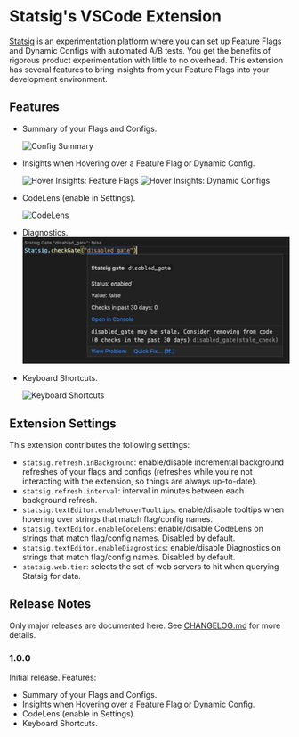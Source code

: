 # Statsig's VSCode Extension

[Statsig](https://www.statsig.com) is an experimentation platform where you can set up Feature Flags and Dynamic Configs with automated A/B tests. You get the benefits of rigorous product experimentation with little to no overhead. This extension has several features to bring insights from your Feature Flags into your development environment.

## Features

- Summary of your Flags and Configs.

  ![Config Summary](media/summary.gif)

- Insights when Hovering over a Feature Flag or Dynamic Config.

  ![Hover Insights: Feature Flags](media/hover_gate.gif)
  ![Hover Insights: Dynamic Configs](media/hover_config.gif)

- CodeLens (enable in Settings).

  ![CodeLens](media/codelens.png)

- Diagnostics.
  ![Diagnostics: Stale Gate](media/stale_gate_diagnostic.png)

- Keyboard Shortcuts.

  ![Keyboard Shortcuts](media/keyboard.gif)

## Extension Settings

This extension contributes the following settings:

- `statsig.refresh.inBackground`: enable/disable incremental background refreshes of your flags and configs (refreshes while you're not interacting with the extension, so things are always up-to-date).
- `statsig.refresh.interval`: interval in minutes between each background refresh.
- `statsig.textEditor.enableHoverTooltips`: enable/disable tooltips when hovering over strings that match flag/config names.
- `statsig.textEditor.enableCodeLens`: enable/disable CodeLens on strings that match flag/config names. Disabled by default.
- `statsig.textEditor.enableDiagnostics`: enable/disable Diagnostics on strings that match flag/config names. Disabled by default.
- `statsig.web.tier`: selects the set of web servers to hit when querying Statsig for data.

## Release Notes

Only major releases are documented here. See [CHANGELOG.md](CHANGELOG.md) for more details.

### 1.0.0

Initial release. Features:

- Summary of your Flags and Configs.
- Insights when Hovering over a Feature Flag or Dynamic Config.
- CodeLens (enable in Settings).
- Keyboard Shortcuts.
